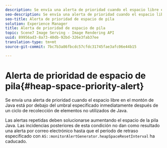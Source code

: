```yaml
---
description: Se envía una alerta de prioridad cuando el espacio libre en el montón de Java está por debajo del umbral especificado inmediatamente después de un ciclo de recolección de elementos no utilizados de Java.
seo-description: Se envía una alerta de prioridad cuando el espacio libre en el montón de Java está por debajo del umbral especificado inmediatamente después de un ciclo de recolección de elementos no utilizados de Java.
seo-title: Alerta de prioridad de espacio de pila
solution: Experience Manager
title: Alerta de prioridad de espacio de pila
topic: Scene7 Image Serving - Image Rendering API
uuid: 89956ad3-8a73-40db-92bd-326e3fab37ee
translation-type: tm+mt
source-git-commit: 7bc7b3a86fbcdc57cfdc31745fae3afc06e44b15

---
```



# Alerta de prioridad de espacio de pila{#heap-space-priority-alert}

Se envía una alerta de prioridad cuando el espacio libre en el montón de Java está por debajo del umbral especificado inmediatamente después de un ciclo de recolección de elementos no utilizados de Java.

Las alertas repetidas deben solucionarse aumentando el espacio de la pila Java. Las incidencias posteriores de esta condición no dan como resultado una alerta por correo electrónico hasta que el período de retraso especificado con `AS::monitorAlertGenerator.heapSpaceResetInterval` ha caducado.
